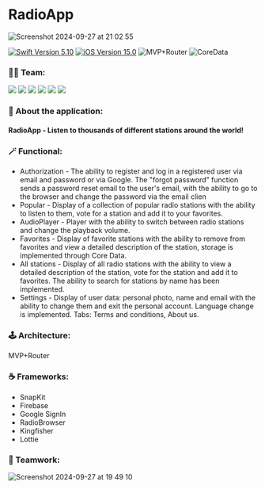 # RadioApp

![Screenshot 2024-09-27 at 21 02 55](https://github.com/user-attachments/assets/e08f4c60-04ab-4f38-b27b-47dd958f328a)

<p align="left"> 
<a href="https://swift.org">
<img src="https://img.shields.io/badge/Swift-5.10-mediumslateblue" alt="Swift Version 5.10" /></a>
<a href="https://developer.apple.com/ios/">
<img src="https://img.shields.io/badge/iOS-15.0%2B-indianred" alt="iOS Version 15.0"/></a>
<img src="https://img.shields.io/badge/MVP+Router-goldenrod" alt="MVP+Router" />
<img src="https://img.shields.io/badge/CoreData-mediumslateblue" alt="CoreData" /></a>
</p>

### 👨‍💻 Team:
<p align="left"> 
<img src="https://img.shields.io/badge/Team Leader:-ridebyhorse-mediumslateblue"/></a>
<img src="https://img.shields.io/badge/realeti-FF4191"/></a>
<img src="https://img.shields.io/badge/dr4gons1ayer01-goldenrod"/></a>
<img src="https://img.shields.io/badge/DmitriyLubov-36BA98"/></a>
<img src="https://img.shields.io/badge/AML1708-DC5F00"/></a>
<img src="https://img.shields.io/badge/ShapovalovIlya-FD5469"/></a>
</p>

### 📱 About the application:
#### RadioApp - Listen to thousands of different stations around the world!

### 🪄 Functional:
  * Authorization - The ability to register and log in a registered user via email and password or via Google. The "forgot password" function sends a password reset email to the user's email, with the ability to go to the browser and change the password via the email clien
  * Popular - Display of a collection of popular radio stations with the ability to listen to them, vote for a station and add it to your favorites.
  * AudioPlayer - Player with the ability to switch between radio stations and change the playback volume.
  * Favorites - Display of favorite stations with the ability to remove from favorites and view a detailed description of the station, storage is implemented through Core Data.
  * All stations - Display of all radio stations with the ability to view a detailed description of the station, vote for the station and add it to favorites. The ability to search for stations by name has been implemented.
  * Settings - Display of user data: personal photo, name and email with the ability to change them and exit the personal account. Language change is implemented. Tabs: Terms and conditions, About us.
  
### 🕹 Architecture: 
MVP+Router
  
### ☕️ Frameworks: 
  * SnapKit
  * Firebase
  * Google SignIn
  * RadioBrowser
  * Kingfisher
  * Lottie

### 🤝 Teamwork:
![Screenshot 2024-09-27 at 19 49 10](https://github.com/user-attachments/assets/6b65799f-687a-4349-ae23-42db097266c8)
